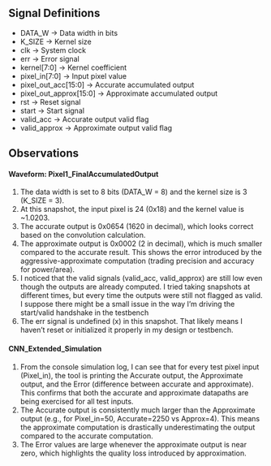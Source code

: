 ## Signal Definitions
- DATA_W → Data width in bits
- K_SIZE → Kernel size
- clk → System clock
- err → Error signal
- kernel[7:0] → Kernel coefficient
- pixel_in[7:0] → Input pixel value
- pixel_out_acc[15:0] → Accurate accumulated output
- pixel_out_approx[15:0] → Approximate accumulated output
- rst → Reset signal
- start → Start signal
- valid_acc → Accurate output valid flag
- valid_approx → Approximate output valid flag


## Observations
#### Waveform: Pixel1_FinalAccumulatedOutput
1. The data width is set to 8 bits (DATA_W = 8) and the kernel size is 3 (K_SIZE = 3).
2. At this snapshot, the input pixel is 24 (0x18) and the kernel value is ~1.0203.
3. The accurate output is 0x0654 (1620 in decimal), which looks correct based on the convolution calculation.
4. The approximate output is 0x0002 (2 in decimal), which is much smaller compared to the accurate result. This shows the error introduced by the aggressive-approximate computation (trading precision and accuracy for power/area).
5. I noticed that the valid signals (valid_acc, valid_approx) are still low even though the outputs are already computed. I tried taking snapshots at different times, but every time the outputs were still not flagged as valid. I suppose there might be a small issue in the way I’m driving the start/valid handshake in the testbench
6. The err signal is undefined (x) in this snapshot. That likely means I haven’t reset or initialized it properly in my design or testbench.

#### CNN_Extended_Simulation
1. From the console simulation log, I can see that for every test pixel input (Pixel_in), the tool is printing the Accurate output, the Approximate output, and the Error (difference between accurate and approximate). This confirms that both the accurate and approximate datapaths are being exercised for all test inputs.
2. The Accurate output is consistently much larger than the Approximate output (e.g., for Pixel_in=50, Accurate=2250 vs Approx=4). This means the approximate computation is drastically underestimating the output compared to the accurate computation.  
3. The Error values are large whenever the approximate output is near zero, which highlights the quality loss introduced by approximation.
